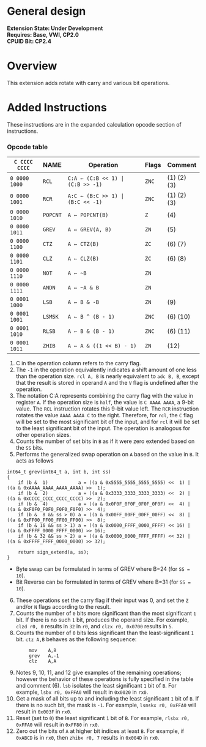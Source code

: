 # General design

**Extension State: Under Development**  
**Requires: Base, VWI, CP2.0**  
**CPUID Bit: CP2.4**

# Overview

This extension adds rotate with carry and various bit operations.

# Added Instructions

These instructions are in the expanded calculation opcode section of instructions.

### Opcode table

| `C CCCC CCCC` | NAME      | Operation                                              | Flags | Comment     |
|---------------|-----------|--------------------------------------------------------|-------|-------------|
| `0 0000 1000` | `RCL`     | <code>C:A ← (C:B << 1) &#124; (C:B >> -1)</code>       | `ZNC` | (1) (2) (3) |
| `0 0000 1001` | `RCR`     | <code>A:C ← (B:C >> 1) &#124; (B:C << -1)</code>       | `ZNC` | (1) (2) (3) |
| `0 0000 1010` | `POPCNT`  | <code>A ← POPCNT(B)</code>                             | `Z`   | (4)         |
| `0 0000 1011` | `GREV`    | <code>A ← GREV(A, B)</code>                            | `ZN`  | (5)         |
| `0 0000 1100` | `CTZ`     | <code>A ← CTZ(B)</code>                                | `ZC`  | (6) (7)     |
| `0 0000 1101` | `CLZ`     | <code>A ← CLZ(B)</code>                                | `ZC`  | (6) (8)     |
| `0 0000 1110` | `NOT`     | <code>A ← ~B</code>                                    | `ZN`  |             |
| `0 0000 1111` | `ANDN`    | <code>A ← ~A &#38; B</code>                            | `ZN`  |             |
| `0 0001 1000` | `LSB`     | <code>A ← B &#38; -B</code>                            | `ZN`  | (9)         |
| `0 0001 1001` | `LSMSK`   | <code>A ← B ^ (B - 1)</code>                           | `ZNC` | (6) (10)    |
| `0 0001 1010` | `RLSB`    | <code>A ← B &#38; (B - 1)</code>                       | `ZNC` | (6) (11)    |
| `0 0001 1011` | `ZHIB`    | <code>A ← A &#38; ((1 << B) - 1)</code>                | `ZN`  | (12)        |

1) C in the operation column refers to the carry flag.
2) The `-1` in the operation equivalently indicates a shift amount of one less than the operation size.
   `rcl A, B` is nearly equivalent to `adc B, B`, except that the result is stored in operand `A`
   and the `V` flag is undefined after the operation.
3) The notation C:A represents combining the carry flag with the value in register `A`. If the operation
    size is `half`, the value is `C AAAA AAAA`, a 9-bit value. The `RCL` instruction rotates this 9-bit
    value left. The `RCR` instruction rotates the value `AAAA AAAA C` to the right. Therefore, for
    `rcl`, the `C` flag will be set to the most significant bit of the input, and for `rcl` it will be
    set to the least significant bit of the input.
   The operation is analogous for other operation sizes.
5) Counts the number of set bits in `B` as if it were zero extended based on the `SS` bits.
6) Performs the generalized swap operation on `A` based on the value in `B`. It acts as follows
```
int64_t grev(int64_t a, int b, int ss)
{
    if (b &  1)           a = ((a & 0x5555_5555_5555_5555) <<  1) | ((a & 0xAAAA_AAAA_AAAA_AAAA) >>  1);
    if (b &  2)           a = ((a & 0x3333_3333_3333_3333) <<  2) | ((a & 0xCCCC_CCCC_CCCC_CCCC) >>  2);
    if (b &  4)           a = ((a & 0x0F0F_0F0F_0F0F_0F0F) <<  4) | ((a & 0xF0F0_F0F0_F0F0_F0F0) >>  4);
    if (b &  8 && ss > 0) a = ((a & 0x00FF_00FF_00FF_00FF) <<  8) | ((a & 0xFF00_FF00_FF00_FF00) >>  8);
    if (b & 16 && ss > 1) a = ((a & 0x0000_FFFF_0000_FFFF) << 16) | ((a & 0xFFFF_0000_FFFF_0000) >> 16);
    if (b & 32 && ss > 2) a = ((a & 0x0000_0000_FFFF_FFFF) << 32) | ((a & 0xFFFF_FFFF_0000_0000) >> 32);

    return sign_extend(a, ss);
}
```

- Byte swap can be formulated in terms of GREV where B=24 (for `SS = 10`).
- Bit Reverse can be formulated in terms of GREV where B=31 (for `SS = 10`).

6) These operations set the carry flag if their input was 0,
    and set the `Z` and/or `N` flags according to the result.
7) Counts the number of `0` bits more significant than the most significant `1` bit.
   If there is no such `1` bit, produces the operand size. For example,
   `clzd r0, 0` results in `32` in `r0`, and `clzx r0, 0x0700` results in `5`.
8) Counts the number of `0` bits less significant than the least-significant `1` bit.
   `ctz A,B` behaves as the following sequence:
```
        mov    A,B
        grev   A,-1
        clz    A,A
```
9) Notes 9, 10, 11, and 12 give examples of the remaining operations; however the behavior
    of these operations is fully specified in the table and comment (6).
   `lsb` isolates the least significant `1` bit of `B`. For example, `lsbx r0, 0xFFA0`
    will result in `0x0020` in `rx0`.
11) Get a mask of all bits up to and including the least significant `1` bit of `B`.
    If there is no such bit, the mask is `-1`. For example, `lsmskx r0, 0xFFA0`
    will result in `0x003F` in `rx0`.
12) Reset (set to `0`) the least significant `1` bit of `B`. For example,
    `rlsbx r0, 0xFFA0` will result in `0xFF80` in `rx0`.
13) Zero out the bits of `A` at higher bit indices at least `B`. For example,
    if `0xABCD` is in `rx0`, then `zhibx r0, 7` results in `0x004D` in `rx0`.
